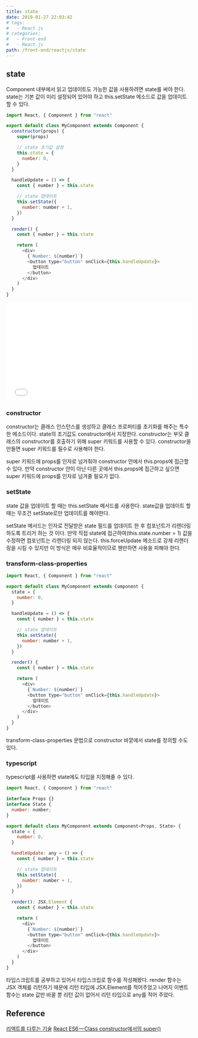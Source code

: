 ```yaml
---
title: state
date: 2019-01-27 22:03:42
# tags:
#   - React.js
# categories:
#   - Front-end
#   - React.js
path: /front-end/reactjs/state
---
```


## state

Component 내부에서 읽고 업데이트도 가능한 값을 사용하려면 state를 써야 한다. state는 기본 값이 미리 설정되어 있어야 하고 this.setState 메소드로 값을 업데이트 할 수 있다.

```javascript
import React, { Component } from "react"

export default class MyComponent extends Component {
  constructor(props) {
    super(props)

    // state 초기값 설정
    this.state = {
      number: 0,
    }
  }

  handleUpdate = () => {
    const { number } = this.state

    // state 업데이트
    this.setState({
      number: number + 1,
    })
  }

  render() {
    const { number } = this.state

    return (
      <div>
        {`Number: ${number}`}
        <button type="button" onClick={this.handleUpdate}>
          업데이트
        </button>
      </div>
    )
  }
}
```

<iframe height="265" style="width: 100%;" scrolling="no" title="react state" src="//codepen.io/partykyoung/embed/PVNOjm/?height=265&theme-id=0&default-tab=js,result" frameborder="no" allowtransparency="true" allowfullscreen="true">
  See the Pen <a href='https://codepen.io/partykyoung/pen/PVNOjm/'>react state</a> by partyKyoung
  (<a href='https://codepen.io/partykyoung'>@partykyoung</a>) on <a href='https://codepen.io'>CodePen</a>.
</iframe>

### constructor

constructor는 클래스 인스턴스를 생성하고 클래스 프로퍼티를 초기화를 해주는 특수한 메소드이다. state의 초기값도 constructor에서 지정한다. constructor는 부모 클래스의 constructor를 호출하기 위해 super 키워드를 사용할 수 있다. constructor을 만들면 super 키워드를 필수로 사용해야 한다.

super 키워드에 props를 인자로 넘겨줘야 constructor 안에서 this.props에 접근할 수 있다.
만약 constructor 안이 아닌 다른 곳에서 this.props에 접근하고 싶으면 super 키워드에 props를 인자로 넘겨줄 필요가 없다.

### setState

state 값을 업데이트 할 때는 this.setState 메서드를 사용한다. state값을 업데이트 할 때는 무조건 setState로만 업데이트를 해야한다.

setState 메서드는 인자로 전달받은 state 필드를 업데이트 한 후 컴포넌트가 리렌더링하도록 트리거 하는 것 이다. 만약 직접 state에 접근하여(this.state.number = 1) 값을 수정하면 컴포넌트는 리렌더링 되지 않는다. this.forceUpdate 메소드로 강제 리렌더링을 시킬 수 있지만 이 방식은 매우 비효율적이므로 웬만하면 사용을 피해야 한다.

### transform-class-properties

```javascript
import React, { Component } from "react"

export default class MyComponent extends Component {
  state = {
    number: 0,
  }

  handleUpdate = () => {
    const { number } = this.state

    // state 업데이트
    this.setState({
      number: number + 1,
    })
  }

  render() {
    const { number } = this.state

    return (
      <div>
        {`Number: ${number}`}
        <button type="button" onClick={this.handleUpdate}>
          업데이트
        </button>
      </div>
    )
  }
}
```

transform-class-properties 문법으로 constructor 바깥에서 state를 정의할 수도 있다.

### typescript

typescript를 사용하면 state에도 타입을 지정해줄 수 있다.

```javascript
import React, { Component } from "react"

interface Props {}
interface State {
  number: number;
}

export default class MyComponent extends Component<Props, State> {
  state = {
    number: 0,
  }

  handleUpdate: any = () => {
    const { number } = this.state

    // state 업데이트
    this.setState({
      number: number + 1,
    })
  }

  render(): JSX.Element {
    const { number } = this.state

    return (
      <div>
        {`Number: ${number}`}
        <button type="button" onClick={this.handleUpdate}>
          업데이트
        </button>
      </div>
    )
  }
}
```

타입스크립트를 공부하고 있어서 타입스크립로 함수를 작성해봤다. render 함수는 JSX 객체를 리턴하기 때문에 리턴 타입에 JSX.Element를 적어주었고 나머지 이벤트 함수는 state 값만 바꿀 뿐 리턴 값이 없어서 리턴 타입으로 any를 적어 주었다.

## Reference

[리액트를 다루는 기술](http://www.kyobobook.co.kr/product/detailViewKor.laf?ejkGb=KOR&mallGb=KOR&barcode=9791160505238&orderClick=LAG&Kc=)
[React ES6 — Class constructor에서의 super()](https://medium.com/@umioh1109/react-es6-class-constructor%EC%97%90%EC%84%9C%EC%9D%98-super-9d53ba0611d9)
